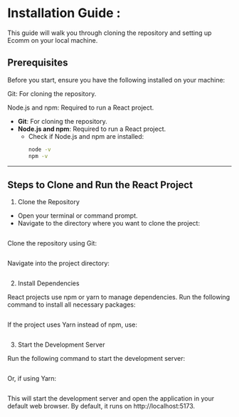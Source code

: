 
# Installation Guide : 

This guide will walk you through cloning the repository and setting up Ecomm on your local machine.

## Prerequisites

Before you start, ensure you have the following installed on your machine:

Git: For cloning the repository.

Node.js and npm: Required to run a React project. 

- **Git**: For cloning the repository.
- **Node.js and npm**: Required to run a React project. 
  - Check if Node.js and npm are installed:
    ```bash
    node -v
    npm -v
    ```

---

## Steps to Clone and Run the React Project

1. Clone the Repository

- Open your terminal or command prompt.
- Navigate to the directory where you want to clone the project:

```cd /path/to/your/directory
```

Clone the repository using Git:

``` git clone <https://github.com/thaminiperera/ecomm.git>
```

Navigate into the project directory:

```cd repository-name
```

2. Install Dependencies

React projects use npm or yarn to manage dependencies. Run the following command to install all necessary packages:

```npm install
```

If the project uses Yarn instead of npm, use:

```yarn install
```

3. Start the Development Server

Run the following command to start the development server:

```npm run dev
```

Or, if using Yarn:

```yarn start
```

This will start the development server and open the application in your default web browser. By default, it runs on http://localhost:5173.



